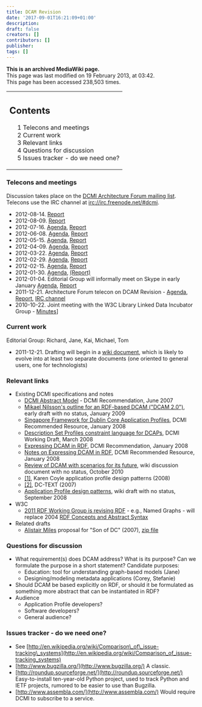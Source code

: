 ```yaml
---
title: DCAM Revision
date: '2017-09-01T16:21:09+01:00'
description: 
draft: false
creators: []
contributors: []
publisher: 
tags: []
---
```


 **This is an archived MediaWiki page.**  
This page was last modified on 19 February 2013, at 03:42.  
This page has been accessed 238,503 times.

<table id="toc" class="toc">
  <tr>
    <td>
      <div id="toctitle">
        <h2>Contents</h2>
      </div>
      <ul>
        <li class="toclevel-1 tocsection-1"><a href="#Telecons_and_meetings"><span class="tocnumber">1</span> <span class="toctext">Telecons and meetings</span></a></li>
        <li class="toclevel-1 tocsection-2"><a href="#Current_work"><span class="tocnumber">2</span> <span class="toctext">Current work</span></a></li>
        <li class="toclevel-1 tocsection-3"><a href="#Relevant_links"><span class="tocnumber">3</span> <span class="toctext">Relevant links</span></a></li>
        <li class="toclevel-1 tocsection-4"><a href="#Questions_for_discussion"><span class="tocnumber">4</span> <span class="toctext">Questions for discussion</span></a></li>
        <li class="toclevel-1 tocsection-5"><a href="#Issues_tracker_-_do_we_need_one.3F"><span class="tocnumber">5</span> <span class="toctext">Issues tracker - do we need one?</span></a></li>
      </ul>
    </td>
  </tr>
</table>

### Telecons and meetings 

Discussion takes place on the [DCMI Architecture Forum mailing list](http://www.jiscmail.ac.uk/lists/dc-architecture.html). Telecons use the IRC channel at [irc://irc.freenode.net/#dcmi](irc://irc.freenode.net/#dcmi).

- 2012-08-14. [Report](/archive/mediawiki_wiki/DCAM_Revision/TeleconReport-20120814 "DCAM Revision/TeleconReport-20120814")
- 2012-08-09. [Report](/archive/mediawiki_wiki/DCAM_Revision/TeleconReport-20120809 "DCAM Revision/TeleconReport-20120809")
- 2012-07-16. [Agenda](/archive/mediawiki_wiki/DCAM_Revision/TeleconAgenda-20120716 "DCAM Revision/TeleconAgenda-20120716"), [Report](/archive/mediawiki_wiki/DCAM_Revision/TeleconReport-20120716 "DCAM Revision/TeleconReport-20120716")
- 2012-06-08. [Agenda](/archive/mediawiki_wiki/DCAM_Revision/TeleconAgenda-201206xx "DCAM Revision/TeleconAgenda-201206xx"), [Report](/archive/mediawiki_wiki/DCAM_Revision/TeleconReport-201206xx "DCAM Revision/TeleconReport-201206xx")
- 2012-05-15. [Agenda](/archive/mediawiki_wiki/DCAM_Revision/TeleconAgenda-20120515 "DCAM Revision/TeleconAgenda-20120515"), [Report](/archive/mediawiki_wiki/DCAM_Revision/TeleconReport-20120515 "DCAM Revision/TeleconReport-20120515")
- 2012-04-09. [Agenda](/archive/mediawiki_wiki/DCAM_Revision/TeleconAgenda-20120409 "DCAM Revision/TeleconAgenda-20120409"), [Report](/archive/mediawiki_wiki/DCAM_Revision/TeleconReport-20120409 "DCAM Revision/TeleconReport-20120409")
- 2012-03-22. [Agenda](/archive/mediawiki_wiki/DCAM_Revision/TeleconAgenda-20120322 "DCAM Revision/TeleconAgenda-20120322"), [Report](/archive/mediawiki_wiki/DCAM_Revision/TeleconReport-20120322 "DCAM Revision/TeleconReport-20120322")
- 2012-02-29. [Agenda](/archive/mediawiki_wiki/DCAM_Revision/TeleconAgenda-20120229 "DCAM Revision/TeleconAgenda-20120229"), [Report](/archive/mediawiki_wiki/DCAM_Revision/TeleconReport-20120229 "DCAM Revision/TeleconReport-20120229")
- 2012-02-15. [Agenda](/archive/mediawiki_wiki/DCAM_Revision/TeleconAgenda-20120215 "DCAM Revision/TeleconAgenda-20120215"), [Report](/archive/mediawiki_wiki/DCAM_Revision/TeleconReport-20120215 "DCAM Revision/TeleconReport-20120215")
- 2012-01-30. [Agenda](/archive/mediawiki_wiki/DCAM_Revision/TeleconAgenda-20120130 "DCAM Revision/TeleconAgenda-20120130"), [(Report)](/archive/mediawiki_wiki/DCAM_Revision/TeleconReport-20120130 "DCAM Revision/TeleconReport-20120130")
- 2012-01-04. Editorial Group will informally meet on Skype in early January [Agenda](/archive/mediawiki_wiki/DCAM_Revision/TeleconAgenda-20120104 "DCAM Revision/TeleconAgenda-20120104"), [Report](/archive/mediawiki_wiki/DCAM_Revision/TeleconReport-20120104 "DCAM Revision/TeleconReport-20120104")
- 2011-12-21. Architecture Forum telecon on DCAM Revision - [Agenda](/archive/mediawiki_wiki/DCAM_Revision/TeleconAgenda-20111221 "DCAM Revision/TeleconAgenda-20111221"), [Report](/archive/mediawiki_wiki/DCAM_Revision/TeleconReport-20111221 "DCAM Revision/TeleconReport-20111221"), [IRC channel](/archive/mediawiki_wiki/DCAM_Revision/TeleconIRC-20111221 "DCAM Revision/TeleconIRC-20111221")
- 2010-10-22. Joint meeting with the W3C Library Linked Data Incubator Group - [Minutes](http://www.w3.org/2005/Incubator/lld/minutes/2010/10/22-lld-minutes.html)]

### Current work 

Editorial Group: Richard, Jane, Kai, Michael, Tom

- 2011-12-21. Drafting will begin in a [wiki document](/index.php?title=DCAM_Revision_Draft&action=edit&redlink=1 "DCAM Revision Draft (page does not exist)"), which is likely to evolve into at least two separate documents (one oriented to general users, one for technologists)

### Relevant links 

- Existing DCMI specifications and notes
  - [DCMI Abstract Model](http://dublincore.org/documents/abstract-model/) - DCMI Recommendation, June 2007
  - [Mikael Nilsson's outline for an RDF-based DCAM ("DCAM 2.0")](http://dublincore.org/architecturewiki/DCAM-2.0), early draft with no status, January 2009
  - [Singapore Framework for Dublin Core Application Profiles](http://dublincore.org/documents/singapore-framework/), DCMI Recommended Resource, January 2008
  - [Description Set Profiles constraint language for DCAPs](http://dublincore.org/documents/dc-dsp/), DCMI Working Draft, March 2008
  - [Expressing DCAM in RDF](http://dublincore.org/documents/dc-rdf/), DCMI Recommendation, January 2008
  - [Notes on Expressing DCAM in RDF](http://dublincore.org/documents/dc-rdf-notes/), DCMI Recommended Resource, January 2008
  - [Review of DCAM with scenarios for its future](/archive/mediawiki_wiki/Review_of_DCMI_Abstract_Model), wiki discussion document with no status, October 2010
  - [[1]](http://dublincore.org/dcmirdataskgroup/apDesigns), Karen Coyle application profile design patterns (2008)
  - [[2]](http://dublincore.org/documents/dc-text/), DC-TEXT (2007)
  - [Application Profile design patterns](http://dublincore.org/dcmirdataskgroup/apDesigns), wiki draft with no status, September 2008
- W3C
  - [2011 RDF Working Group is revising RDF](http://dvcs.w3.org/hg/rdf/raw-file/default/rdf-concepts/index.html) - e.g., Named Graphs - will replace 2004 [RDF Concepts and Abstract Syntax](http://www.w3.org/TR/2004/REC-rdf-concepts-20040210/)
- Related drafts
  - [Alistair Miles](http://aliman.googlecode.com/svn/trunk/sodc/SoDC-0.2/index.html) proposal for "Son of DC" (2007), [zip file](http://aliman.googlecode.com/svn/trunk/sodc/SoDC-0.2/release/SoDC-0_2.zip)

### Questions for discussion 

- What requirement(s) does DCAM address? What is its purpose? Can we formulate the purpose in a short statement? Candidate purposes:
  - Education: tool for understanding graph-based models (Jane)
  - Designing/modeling metadata applications (Corey, Stefanie)
- Should DCAM be based explicitly on RDF, or should it be formulated as something more abstract that can be instantiated in RDF?
- Audience
  - Application Profile developers?
  - Software developers?
  - General audience?

### Issues tracker - do we need one? 

- See [http://en.wikipedia.org/wiki/Comparison\_of\_issue-tracking\_systems](http://en.wikipedia.org/wiki/Comparison_of_issue-tracking_systems)
- [http://www.bugzilla.org/](http://www.bugzilla.org/) A classic.
- [http://roundup.sourceforge.net/](http://roundup.sourceforge.net/) Easy-to-install ten-year-old Python project, used to track Python and IETF projects, rumored to be easier to use than Bugzilla.
- [http://www.assembla.com/](http://www.assembla.com/) Would require DCMI to subscribe to a service.

